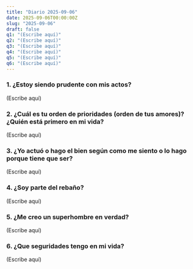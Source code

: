 ```yaml
---
title: "Diario 2025-09-06"
date: 2025-09-06T00:00:00Z
slug: "2025-09-06"
draft: false
q1: "(Escribe aquí)"
q2: "(Escribe aquí)"
q3: "(Escribe aquí)"
q4: "(Escribe aquí)"
q5: "(Escribe aquí)"
q6: "(Escribe aquí)"
---
```


### 1. ¿Estoy siendo prudente con mis actos?
(Escribe aquí)

### 2. ¿Cuál es tu orden de prioridades (orden de tus amores)? ¿Quién está primero en mi vida?
(Escribe aquí)

### 3. ¿Yo actuó o hago el bien según como me siento o lo hago porque tiene que ser?
(Escribe aquí)

### 4. ¿Soy parte del rebaño?
(Escribe aquí)

### 5. ¿Me creo un superhombre en verdad?
(Escribe aquí)

### 6. ¿Que seguridades tengo en mi vida?
(Escribe aquí)